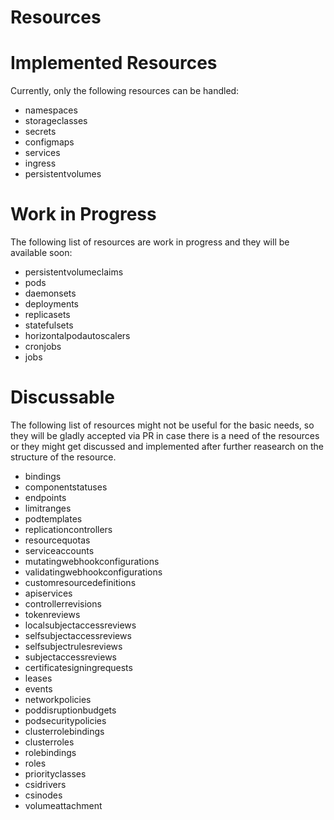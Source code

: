 # Resources

# Implemented Resources

Currently, only the following resources can be handled:

- namespaces
- storageclasses
- secrets
- configmaps
- services
- ingress
- persistentvolumes

# Work in Progress

The following list of resources are work in progress and they will be available soon:

- persistentvolumeclaims
- pods
- daemonsets
- deployments
- replicasets
- statefulsets
- horizontalpodautoscalers
- cronjobs
- jobs

# Discussable

The following list of resources might not be useful for the basic needs, so they will be gladly accepted via PR in case there is a need of the resources or they might get discussed and implemented after further reasearch on the structure of the resource.

- bindings
- componentstatuses
- endpoints
- limitranges
- podtemplates
- replicationcontrollers
- resourcequotas
- serviceaccounts
- mutatingwebhookconfigurations
- validatingwebhookconfigurations
- customresourcedefinitions
- apiservices
- controllerrevisions
- tokenreviews
- localsubjectaccessreviews
- selfsubjectaccessreviews
- selfsubjectrulesreviews
- subjectaccessreviews
- certificatesigningrequests
- leases
- events
- networkpolicies
- poddisruptionbudgets
- podsecuritypolicies
- clusterrolebindings
- clusterroles
- rolebindings
- roles
- priorityclasses
- csidrivers
- csinodes
- volumeattachment
